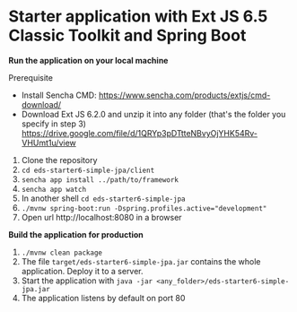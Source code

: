 # Starter application with Ext JS 6.5 Classic Toolkit and Spring Boot


**Run the application on your local machine**

Prerequisite
* Install Sencha CMD: https://www.sencha.com/products/extjs/cmd-download/
* Download Ext JS 6.2.0 and unzip it into any folder (that's the folder you specify in step 3)
  https://drive.google.com/file/d/1QRYp3pDTtteNBvyOjYHK54Rv-VHUmt1u/view

1. Clone the repository
2. ```cd eds-starter6-simple-jpa/client```
3. ```sencha app install ../path/to/framework```
4. ```sencha app watch```
5. In another shell ```cd eds-starter6-simple-jpa```
6. ```./mvnw spring-boot:run -Dspring.profiles.active="development"```
7. Open url http://localhost:8080 in a browser


**Build the application for production**
1. ```./mvnw clean package```
2. The file ```target/eds-starter6-simple-jpa.jar``` contains the whole application. Deploy it to a server.
3. Start the application with ```java -jar <any_folder>/eds-starter6-simple-jpa.jar```
4. The application listens by default on port 80
